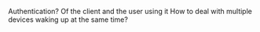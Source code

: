 Authentication? Of the client and the user using it
How to deal with multiple devices waking up at the same time?